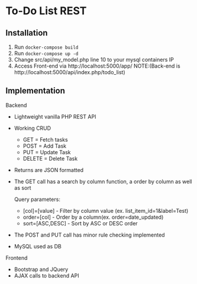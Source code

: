 # To-Do List REST

## Installation
1. Run `docker-compose build`
2. Run `docker-compose up -d`
3. Change src/api/my_model.php line 10 to your mysql containers IP
4. Access Front-end via http://localhost:5000/app/ NOTE:(Back-end is http://localhost:5000/api/index.php/todo_list)

## Implementation
Backend
- Lightweight vanilla PHP REST API
- Working CRUD
    - GET = Fetch tasks
    - POST = Add Task
    - PUT = Update Task
    - DELETE = Delete Task
- Returns are JSON formatted
- The GET call has a search by column function, a order by column as well as sort
    
    Query parameters:
    - [col]=[value] - Filter by column value (ex. list_item_id=1&label=Test)
    - order=[col] - Order by a column(ex. order=date_updated)
    - sort=[ASC,DESC] - Sort by ASC or DESC order
- The POST and PUT call has minor rule checking implemented
- MySQL used as DB

Frontend
- Bootstrap and JQuery
- AJAX calls to backend API

